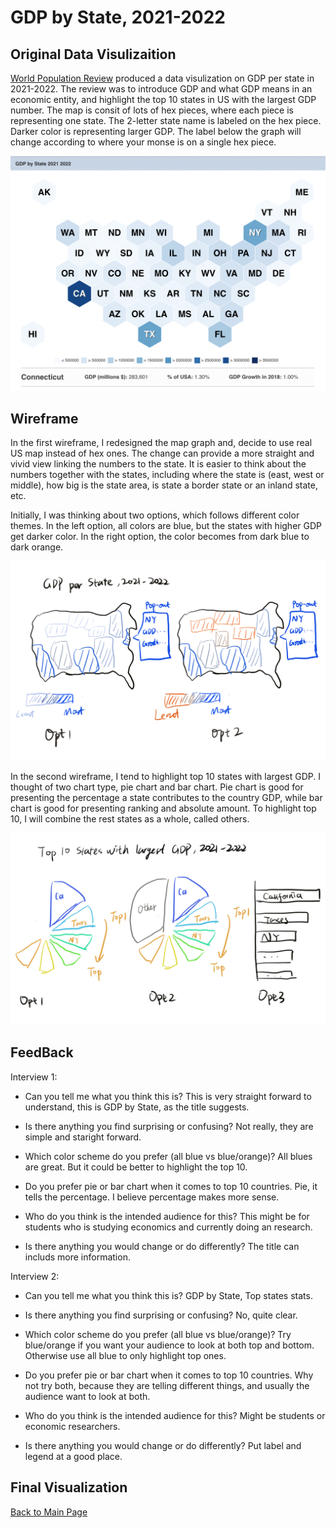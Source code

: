 # GDP by State, 2021-2022

## Original Data Visulizaition
[World Population Review](https://worldpopulationreview.com/state-rankings/gdp-by-state) produced a data visulization on GDP per state in 2021-2022. The review was to introduce GDP and what GDP means in an economic entity, and highlight the top 10 states in US with the largest GDP number. The map is consit of lots of hex pieces, where each piece is representing one state. The 2-letter state name is labeled on the hex piece. Darker color is representing larger GDP. The label below the graph will change according to where your monse is on a single hex piece. 

![Image](original_viz.png)

## Wireframe
In the first wireframe, I redesigned the map graph and, decide to use real US map instead of hex ones. The change can provide a more straight and vivid view linking the numbers to the state. It is easier to think about the numbers together with the states, including where the state is (east, west or middle), how big is the state area, is state a border state or an inland state, etc.

Initially, I was thinking about two options, which follows different color themes. In the left option, all colors are blue, but the states with higher GDP get darker color. In the right option, the color becomes from dark blue to dark orange.

![Image](wireframe1.jpeg)

In the second wireframe, I tend to highlight top 10 states with largest GDP. I thought of two chart type, pie chart and bar chart. Pie chart is good for presenting the percentage a state contributes to the country GDP, while bar chart is good for presenting ranking and absolute amount. To highlight top 10, I will combine the rest states as a whole, called others. 

![Image](wireframe2.jpeg)

## FeedBack

Interview 1:
- Can you tell me what you think this is?
This is very straight forward to understand, this is GDP by State, as the title suggests. 

- Is there anything you find surprising or confusing?
Not really, they are simple and staright forward.

- Which color scheme do you prefer (all blue vs blue/orange)?
All blues are great. But it could be better to highlight the top 10.

- Do you prefer pie or bar chart when it comes to top 10 countries.
Pie, it tells the percentage. I believe percentage makes more sense.

- Who do you think is the intended audience for this?
This might be for students who is studying economics and currently doing an research. 

- Is there anything you would change or do differently?
The title can includs more information. 

Interview 2:
- Can you tell me what you think this is?
GDP by State, Top states stats.

- Is there anything you find surprising or confusing?
No, quite clear.

- Which color scheme do you prefer (all blue vs blue/orange)?
Try blue/orange if you want your audience to look at both top and bottom. Otherwise use all blue to only highlight top ones.

- Do you prefer pie or bar chart when it comes to top 10 countries.
Why not try both, because they are telling different things, and usually the audience want to look at both.

- Who do you think is the intended audience for this?
Might be students or economic researchers. 

- Is there anything you would change or do differently?
Put label and legend at a good place. 


## Final Visualization

<div class="flourish-embed flourish-map" data-src="visualisation/8626041"><script src="https://public.flourish.studio/resources/embed.js"></script></div>

<div class="flourish-embed flourish-chart" data-src="visualisation/8637293"><script src="https://public.flourish.studio/resources/embed.js"></script></div>

<div class="flourish-embed flourish-chart" data-src="visualisation/8626187"><script src="https://public.flourish.studio/resources/embed.js"></script></div>


[Back to Main Page](/README.md)
